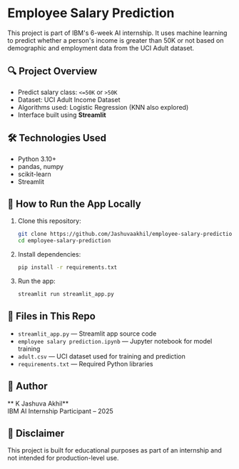 
# Employee Salary Prediction

This project is part of IBM's 6-week AI internship. It uses machine learning to predict whether a person's income is greater than 50K or not based on demographic and employment data from the UCI Adult dataset.

## 🔍 Project Overview

- Predict salary class: `<=50K` or `>50K`
- Dataset: UCI Adult Income Dataset
- Algorithms used: Logistic Regression (KNN also explored)
- Interface built using **Streamlit**

## 🛠️ Technologies Used

- Python 3.10+
- pandas, numpy
- scikit-learn
- Streamlit

## 🚀 How to Run the App Locally

1. Clone this repository:
   ```bash
   git clone https://github.com/Jashuvaakhil/employee-salary-prediction.git
   cd employee-salary-prediction
   ```

2. Install dependencies:
   ```bash
   pip install -r requirements.txt
   ```

3. Run the app:
   ```bash
   streamlit run streamlit_app.py
   ```

## 📁 Files in This Repo

- `streamlit_app.py` — Streamlit app source code
- `employee salary prediction.ipynb` — Jupyter notebook for model training
- `adult.csv` — UCI dataset used for training and prediction
- `requirements.txt` — Required Python libraries

## 📝 Author

** K Jashuva Akhil**  
IBM AI Internship Participant – 2025

## 📌 Disclaimer

This project is built for educational purposes as part of an internship and not intended for production-level use.

